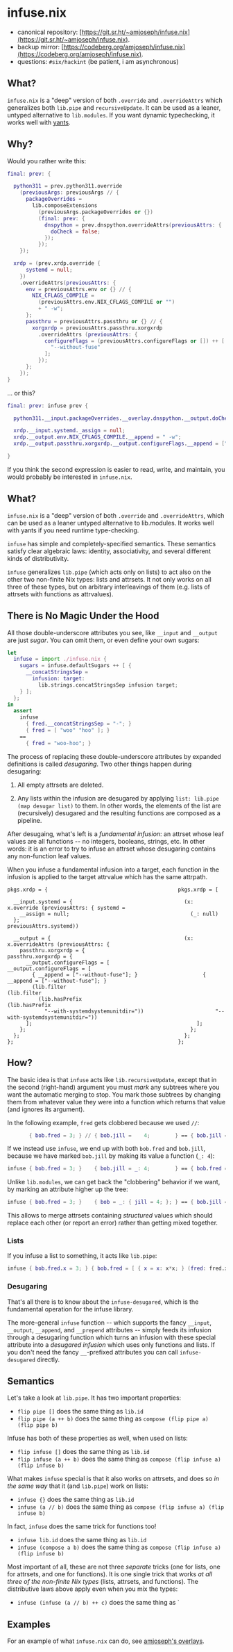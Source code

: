 # infuse.nix

- canonical repository: [https://git.sr.ht/~amjoseph/infuse.nix](https://git.sr.ht/~amjoseph/infuse.nix).
- backup mirror: [https://codeberg.org/amjoseph/infuse.nix](https://codeberg.org/amjoseph/infuse.nix).
- questions: `#six/hackint` (be patient, i am asynchronous)

## What?

`infuse.nix` is a "deep" version of both `.override` and `.overrideAttrs` which
generalizes both `lib.pipe` and `recursiveUpdate`.  It can be used as a leaner,
untyped alternative to `lib.modules`.  If you want dynamic typechecking, it
works well with [yants](https://code.tvl.fyi/tree/nix/yants/README.md).

## Why?

Would you rather write this:

```nix
final: prev: {

  python311 = prev.python311.override
    (previousArgs: previousArgs // {
      packageOverrides =
        lib.composeExtensions
          (previousArgs.packageOverrides or {})
          (final: prev: {
            dnspython = prev.dnspython.overrideAttrs(previousAttrs: {
              doCheck = false;
            });
          });
    });

  xrdp = (prev.xrdp.override {
      systemd = null;
    })
    .overrideAttrs(previousAttrs: {
      env = previousAttrs.env or {} // {
        NIX_CFLAGS_COMPILE =
          (previousAttrs.env.NIX_CFLAGS_COMPILE or "")
          + " -w";
      };
      passthru = previousAttrs.passthru or {} // {
        xorgxrdp = previousAttrs.passthru.xorgxrdp
          .overrideAttrs (previousAttrs: {
            configureFlags = (previousAttrs.configureFlags or []) ++ [
              "--without-fuse"
            ];
          });
      };
    });
}
```

... or this?

```nix
final: prev: infuse prev {

  python311.__input.packageOverrides.__overlay.dnspython.__output.doCheck.__assign = false;

  xrdp.__input.systemd._assign = null;
  xrdp.__output.env.NIX_CFLAGS_COMPILE.__append = " -w";
  xrdp.__output.passthru.xorgxrdp.__output.configureFlags.__append = ["--without-fuse"];

}
```

If you think the second expression is easier to read, write, and maintain, you
would probably be interested in `infuse.nix`.

## What?

`infuse.nix` is a "deep" version of both `.override` and `.overrideAttrs`, which
can be used as a leaner untyped alternative to lib.modules.  It works well with
yants if you need runtime type-checking.

`infuse` has simple and completely-specified semantics.  These semantics satisfy
clear algebraic laws: identity, associativity, and several different kinds of
distributivity.

`infuse` generalizes `lib.pipe` (which acts only on lists) to act also on the
other two non-finite Nix types: lists and attrsets.  It not only works on all
three of these types, but on arbitrary interleavings of them (e.g. lists of
attrsets with functions as attrvalues).


## There is No Magic Under the Hood

All those double-underscore attributes you see, like `__input` and `__output`
are just *sugar*.  You can omit them, or even define your own sugars:

```nix
let
  infuse = import ./infuse.nix {
    sugars = infuse.defaultSugars ++ [ {
      __concatStringsSep =
        infusion: target:
          lib.strings.concatStringsSep infusion target;
    } ];
  };
in
  assert
    infuse
      { fred.__concatStringsSep = "-"; }
      { fred = [ "woo" "hoo" ]; }
    ==
      { fred = "woo-hoo"; }
```

The process of replacing these double-underscore attributes by expanded
definitions is called *desugaring*.  Two other things happen during desugaring:

1. All empty attrsets are deleted.

2. Any lists within the infusion are desugared by applying `list: lib.pipe (map
   desugar list)` to them.  In other words, the elements of the list are
   (recursively) desugared and the resulting functions are composed as a pipeline.

After desugaing, what's left is a *fundamental infusion*: an attrset whose leaf
values are all functions -- no integers, booleans, strings, etc.  In other
words: it is an error to try to infuse an attrset whose desugaring contains any
non-function leaf values.

When you infuse a fundamental infusion into a target, each function in the
infusion is applied to the target attrvalue which has the same attrpath.

```
pkgs.xrdp = {                                          pkgs.xrdp = [

  __input.systemd = {                                    (x: x.override (previousAttrs: { systemd =
    __assign = null;                                       (_: null)
  };                                                         previousAttrs.systemd))

  __output = {                                           (x: x.overrideAttrs (previousAttrs: {
    passthru.xorgxrdp = {                                  passthru.xorgxrdp = {
      __output.configureFlags = [                            __output.configureFlags = [
        { __append = ["--without-fuse"]; }                     { __append = ["--without-fuse"]; }
        (lib.filter                                            (lib.filter
          (lib.hasPrefix                                         (lib.hasPrefix
            "--with-systemdsystemunitdir="))                       "--with-systemdsystemunitdir="))
      ];                                                     ];
    };                                                     };
  };                                                     };
};                                                     };
```


## How?

The basic idea is that `infuse` acts like `lib.recursiveUpdate`, except that in
the second (right-hand) argument you must *mark* any subtrees where you want the
automatic merging to stop.  You mark those subtrees by changing them from
whatever value they were into a function which returns that value (and ignores
its argument).

In the following example, `fred` gets clobbered because we used `//`:

```nix
       { bob.fred = 3; } // { bob.jill =    4;        } == { bob.jill = 4; }
```

If we instead use `infuse`, we end up with both `bob.fred` and `bob.jill`,
because we have marked `bob.jill` by making its value a function (`_: 4`):

```nix
infuse { bob.fred = 3; }    { bob.jill = _: 4;        } == { bob.fred = 3; bob.jill = 4; }
```

Unlike `lib.modules`, we can get back the "clobbering" behavior if we want, by
marking an attribute higher up the tree:

```nix
infuse { bob.fred = 3; }    { bob = _: { jill = 4; }; } == { bob.jill = 4; }
```

This allows to merge attrsets containing *structured* values which should
replace each other (or report an error) rather than getting mixed together.

### Lists

If you infuse a list to something, it acts like `lib.pipe`:

```nix
infuse { bob.fred.x = 3; } { bob.fred = [ { x = x: x*x; } (fred: fred.x+1) ]; }) == { bob.fred = 10; }
```

### Desugaring

That's all there is to know about the `infuse-desugared`, which is the
fundamental operation for the infuse library.

The more-general `infuse` function -- which supports the fancy `__input`,
`__output`, `__append`, and `__prepend` attributes -- simply feeds its infusion
through a desugaring function which turns an infusion with these special
attribute into a *desugared infusion* which uses only functions and lists.  If
you don't need the fancy `__`-prefixed attributes you can call
`infuse-desugared` directly.

## Semantics

Let's take a look at `lib.pipe`.  It has two important properties:

- `flip pipe []` does the same thing as `lib.id`
- `flip pipe (a ++ b)` does the same thing as `compose (flip pipe a) (flip pipe b)`

Infuse has both of these properties as well, when used on lists:

- `flip infuse []` does the same thing as `lib.id`
- `flip infuse (a ++ b)` does the same thing as `compose (flip infuse a) (flip infuse b)`

What makes `infuse` special is that it also works on attrsets, and does so *in
the same way* that it (and `lib.pipe`) work on lists:

- `infuse {}` does the same thing as `lib.id`
- `infuse (a // b)` does the same thing as `compose (flip infuse a) (flip infuse b)`

In fact, `infuse` does the same trick for functions too!

- `infuse lib.id` does the same thing as `lib.id`
- `infuse (compose a b)` does the same thing as `compose (flip infuse a) (flip infuse b)`

Most important of all, these are not three *separate* tricks (one for lists, one
for attrsets, and one for functions).  It is one single trick that works *at all
three of the non-finite Nix types* (lists, attrsets, and functions).  The
distributive laws above apply even when you mix the types:

- `infuse (infuse (a // b) ++ c)` does the same thing as `

## Examples

For an example of what `infuse.nix` can do, see [amjoseph's overlays](example.md).


